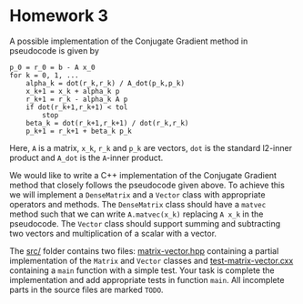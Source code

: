 Homework 3
==========

A possible implementation of the Conjugate Gradient method in pseudocode is
given by

    p_0 = r_0 = b - A x_0
    for k = 0, 1, ...
        alpha_k = dot(r_k,r_k) / A_dot(p_k,p_k)
        x_k+1 = x_k + alpha_k p
        r_k+1 = r_k - alpha_k A p
        if dot(r_k+1,r_k+1) < tol
            stop
        beta_k = dot(r_k+1,r_k+1) / dot(r_k,r_k)
        p_k+1 = r_k+1 + beta_k p_k

Here, `A` is a matrix, `x_k`, `r_k` and `p_k` are vectors, `dot` is the standard
l2-inner product and `A_dot` is the `A`-inner product.

We would like to write a C++ implementation of the Conjugate Gradient
method that closely follows the pseudocode given above.  To achieve this we
will implement a `DenseMatrix` and a `Vector` class with appropriate operators
and methods.  The `DenseMatrix` class should have a `matvec` method such that
we can write `A.matvec(x_k)` replacing `A x_k` in the pseudocode.  The `Vector`
class should support summing and subtracting two vectors and multiplication of
a scalar with a vector.

The [src/] folder contains two files: [matrix-vector.hpp] containing a partial
implementation of the `Matrix` and `Vector` classes and [test-matrix-vector.cxx]
containing a `main` function with a simple test.  Your task is complete the
implementation and add appropriate tests in function `main`.  All incomplete
parts in the source files are marked `TODO`.

[src/]: src/
[matrix-vector.hpp]: src/matrix-vector.hpp
[test-matrix-vector.cxx]: src/test-matrix-vector.cxx
